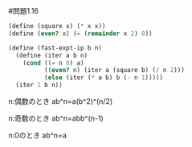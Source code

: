 #問題1.16

```scheme
(define (square x) (* x x))
(define (even? x) (= (remainder x 2) 0))

(define (fast-expt-ip b n)
  (define (iter a b n)
    (cond ((= n 0) a)
          ((even? n) (iter a (square b) (/ n 2)))
          (else (iter (* a b) b (- n 1)))))
  (iter 1 b n))
```

n:偶数のとき
ab^n=a(b^2)^(n/2)

n:奇数のとき
ab^n=abb^(n-1)

n:0のとき
ab^n=a
